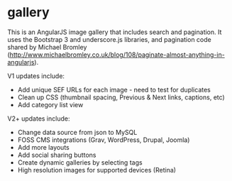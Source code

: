 # gallery
This is an AngularJS image gallery that includes search and pagination. It uses the Bootstrap 3 and underscore.js libraries, and pagination code shared by Michael Bromley (http://www.michaelbromley.co.uk/blog/108/paginate-almost-anything-in-angularjs).

V1 updates include:
 * Add unique SEF URLs for each image - need to test for duplicates
 * Clean up CSS (thumbnail spacing, Previous & Next links, captions, etc)
 * Add category list view
 
V2+ updates include: 
 * Change data source from json to MySQL
 * FOSS CMS integrations (Grav, WordPress, Drupal, Joomla)
 * Add more layouts
 * Add social sharing buttons
 * Create dynamic galleries by selecting tags
 * High resolution images for supported devices (Retina)


